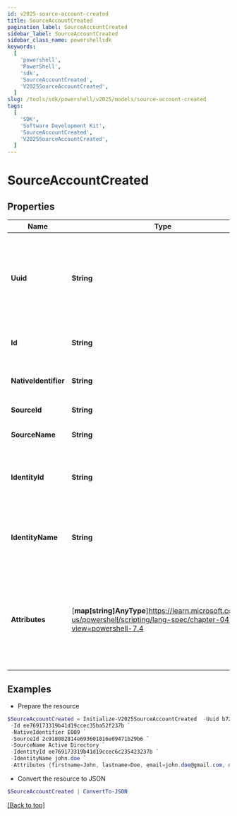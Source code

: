 ```yaml
---
id: v2025-source-account-created
title: SourceAccountCreated
pagination_label: SourceAccountCreated
sidebar_label: SourceAccountCreated
sidebar_class_name: powershellsdk
keywords:
  [
    'powershell',
    'PowerShell',
    'sdk',
    'SourceAccountCreated',
    'V2025SourceAccountCreated',
  ]
slug: /tools/sdk/powershell/v2025/models/source-account-created
tags:
  [
    'SDK',
    'Software Development Kit',
    'SourceAccountCreated',
    'V2025SourceAccountCreated',
  ]
---
```


# SourceAccountCreated

## Properties

| Name | Type | Description | Notes |
| --- | --- | --- | --- |
| **Uuid** | **String** | Source unique identifier for the identity. UUID is generated by the source system. | [optional] |
| **Id** | **String** | SailPoint generated unique identifier. | [required] |
| **NativeIdentifier** | **String** | Unique ID of the account on the source. | [required] |
| **SourceId** | **String** | The ID of the source. | [required] |
| **SourceName** | **String** | The name of the source. | [required] |
| **IdentityId** | **String** | The ID of the identity that is correlated with this account. | [required] |
| **IdentityName** | **String** | The name of the identity that is correlated with this account. | [required] |
| **Attributes** | [**map[string]AnyType**]https://learn.microsoft.com/en-us/powershell/scripting/lang-spec/chapter-04?view=powershell-7.4 | The attributes of the account. The contents of attributes depends on the account schema for the source. | [required] |

## Examples

- Prepare the resource

```powershell
$SourceAccountCreated = Initialize-V2025SourceAccountCreated  -Uuid b7264868-7201-415f-9118-b581d431c688 `
 -Id ee769173319b41d19ccec35ba52f237b `
 -NativeIdentifier E009 `
 -SourceId 2c918082814e693601816e09471b29b6 `
 -SourceName Active Directory `
 -IdentityId ee769173319b41d19ccec6c235423237b `
 -IdentityName john.doe `
 -Attributes {firstname=John, lastname=Doe, email=john.doe@gmail.com, department=Sales, displayName=John Doe, created=2020-04-27T16:48:33.597Z, employeeNumber=E009, uid=E009, inactive=true, phone=null, identificationNumber=E009}
```

- Convert the resource to JSON

```powershell
$SourceAccountCreated | ConvertTo-JSON
```

[[Back to top]](#)

